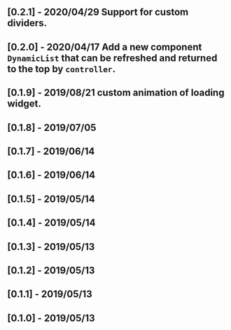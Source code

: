## [0.2.1] - 2020/04/29 Support for custom dividers.
## [0.2.0] - 2020/04/17 Add a new component `DynamicList` that can be refreshed and returned to the top by `controller`.
## [0.1.9] - 2019/08/21 custom animation of loading widget.
## [0.1.8] - 2019/07/05
## [0.1.7] - 2019/06/14
## [0.1.6] - 2019/06/14
## [0.1.5] - 2019/05/14
## [0.1.4] - 2019/05/14
## [0.1.3] - 2019/05/13
## [0.1.2] - 2019/05/13
## [0.1.1] - 2019/05/13
## [0.1.0] - 2019/05/13
